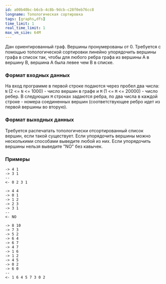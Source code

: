 ```yaml
---
id: a00b40bc-b6cb-4c8b-9dcb-c28f0eb76cc8
longname: Топологическая сортировка
tags: [graphs,dfs]
time_limit: 1
real_time_limit: 1
max_vm_size: 64M
---
```



Дан ориентированный граф. Вершины пронумерованы от 0. Требуется с помощью топологической сортировки линейно упорядочить вершины графа в список так, чтобы для любого ребра графа из вершины A в вершину B, вершина A была левее чем B в списке.

### Формат входных данных

На вход программе в первой строке подаются через пробел два числа: `N` (2 <= `N` <= 1000) - число вершин в графе и `M` (1 <= `M` <= 20000) - число ребер. В следующих `M` строках задаются ребра, по два числа в каждой строке - номера соединенных вершин (соответствующее ребро идет из первой вершины во вторую).

### Формат выходных данных


Требуется распечатать топологически отсортированный список вершин, если такой существует. Если упорядочить вершины можно несколькими способами выведите любой из них. Если упорядочить вершины нельзя выведите "NO" без кавычек.

### Примеры

```
-> 4 1
-> 3 1
--
<- 0 2 3 1
```

```
-> 4 4
-> 0 1
-> 1 2
-> 2 3
-> 3 1
--
<- NO
```

```
-> 8 10
-> 7 3
-> 5 2
-> 6 4
-> 6 7
-> 4 7
-> 1 6
-> 1 2
-> 4 5
-> 0 2
-> 6 0
--
<- 1 6 4 5 7 3 0 2
```

